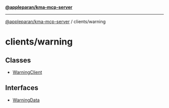 [**@appleparan/kma-mcp-server**](../../README.md)

***

[@appleparan/kma-mcp-server](../../README.md) / clients/warning

# clients/warning

## Classes

- [WarningClient](classes/WarningClient.md)

## Interfaces

- [WarningData](interfaces/WarningData.md)

